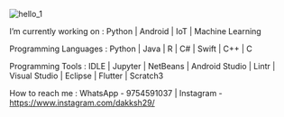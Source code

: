 ![hello_1](https://user-images.githubusercontent.com/34571410/109720893-af561380-7bd0-11eb-9a15-2f879d46e4d9.gif)
   
I’m currently working on : Python | Android | IoT | Machine Learning

Programming Languages : Python | Java | R | C# | Swift | C++ | C

Programming Tools : IDLE | Jupyter | NetBeans | Android Studio | Lintr | Visual Studio | Eclipse | Flutter | Scratch3

How to reach me : WhatsApp - 9754591037 | Instagram - https://www.instagram.com/dakksh29/
